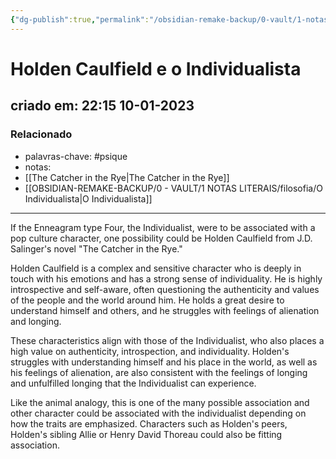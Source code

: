 ```yaml
---
{"dg-publish":true,"permalink":"/obsidian-remake-backup/0-vault/1-notas-literais/filosofia/holden-caulfield-e-o-individualista/","tags":["psique"],"dgHomeLink":true,"dgShowLocalGraph":true,"dgShowFileTree":true,"noteIcon":""}
---
```


# Holden Caulfield e o Individualista
## criado em: 22:15 10-01-2023

### Relacionado
- palavras-chave: #psique
- notas: 
- [[The Catcher in the Rye\|The Catcher in the Rye]]
- [[OBSIDIAN-REMAKE-BACKUP/0 - VAULT/1 NOTAS LITERAIS/filosofia/O Individualista\|O Individualista]]
---
If the Enneagram type Four, the Individualist, were to be associated with a pop culture character, one possibility could be Holden Caulfield from J.D. Salinger's novel "The Catcher in the Rye."

Holden Caulfield is a complex and sensitive character who is deeply in touch with his emotions and has a strong sense of individuality. He is highly introspective and self-aware, often questioning the authenticity and values of the people and the world around him. He holds a great desire to understand himself and others, and he struggles with feelings of alienation and longing.

These characteristics align with those of the Individualist, who also places a high value on authenticity, introspection, and individuality. Holden's struggles with understanding himself and his place in the world, as well as his feelings of alienation, are also consistent with the feelings of longing and unfulfilled longing that the Individualist can experience.

Like the animal analogy, this is one of the many possible association and other character could be associated with the individualist depending on how the traits are emphasized. Characters such as Holden's peers, Holden's sibling Allie or Henry David Thoreau could also be fitting association.